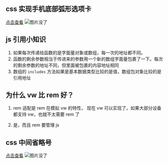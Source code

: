 ## css 实现手机底部弧形选项卡

[点击查看](https://codepen.io/Chokcoco/pen/JjroBPo)
![图片没了](https://cloudflare.cdnjson.com/images/2024/12/25/_202412251739275a7d386cb4334209.jpg)

## js 引用小知识

1. 如果每次传递给函数的是字面量对象或数组，每一次的地址都不同。
2. 函数的剩余参数相当于传进来的参数用一个新的数组字面量包裹了一下。每次的剩余参数的地址不同，但里面被包裹的内容地址相同
3. 数组的 `includes` 方法如果是基本数据类型比较的是值，数组包对象比较的是引用地址

## 为什么 vw 比 rem 好？

1. rem 适配是 rem 在模拟 vw 的特性， 现在 vw 可以实现了，如果大部分设备都支持 vw，也就不太需要 rem 了

2. 是，而且 rem 要管理 js

## css 中间省略号

[点击查看](https://codepen.io/xboxyan/pen/VwpPNbm?fileGuid=YcHxPHhHvDtpqvDw)
![图片没了](https://cloudflare.cdnjson.com/images/2024/12/25/_20241225180024.jpg)

<!--@include: ../team/index.md-->
